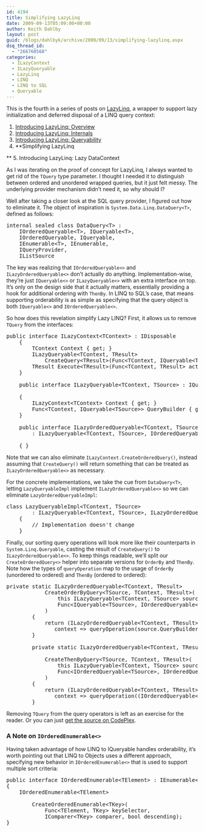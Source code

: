```yaml
---
id: 4194
title: Simplifying LazyLinq
date: 2009-09-13T05:09:00+00:00
author: Keith Dahlby
layout: post
guid: /blogs/dahlbyk/archive/2009/09/13/simplifying-lazylinq.aspx
dsq_thread_id:
  - "266760568"
categories:
  - ILazyContext
  - ILazyQueryable
  - LazyLinq
  - LINQ
  - LINQ to SQL
  - Queryable
---
```

This is the fourth in a series of posts on [LazyLinq](http://lazylinq.codeplex.com/), a wrapper to support lazy initialization and deferred disposal of a LINQ query context:

  1. [Introducing LazyLinq: Overview](http://solutionizing.net/2009/08/06/introducing-lazylinq-overview/)
  2. [Introducing LazyLinq: Internals](http://solutionizing.net/2009/08/17/introducing-lazylinq-internals/)
  3. [Introducing LazyLinq: Queryability](http://solutionizing.net/2009/08/20/introducing-lazylinq-queryability/)
  4. **Simplifying LazyLinq
  
** 
  5. Introducing LazyLinq: Lazy DataContext

As I was iterating on the proof of concept for LazyLinq, I always wanted to get rid of the `TQuery` type parameter. I thought I needed it to distinguish between ordered and unordered wrapped queries, but it just felt messy. The underlying provider mechanism didn&rsquo;t need it, so why should I?

Well after taking a closer look at the SQL query provider, I figured out how to eliminate it. The object of inspiration is `System.Data.Linq.DataQuery<T>`, defined as follows:

<pre>internal sealed class DataQuery&lt;T&gt; :
    IOrderedQueryable&lt;T&gt;, IQueryable&lt;T&gt;,
    IOrderedQueryable, IQueryable,
    IEnumerable&lt;T&gt;, IEnumerable,
    IQueryProvider,
    IListSource</pre>

The key was realizing that `IOrderedQueryable<>` and `ILazyOrderedQueryable<>` don&rsquo;t actually do anything. Implementation-wise, they&rsquo;re just `IQueryable<>` or `ILazyQueryable<>` with an extra interface on top. It&rsquo;s only on the design side that it actually matters, essentially providing a hook for additional ordering with `ThenBy`. In LINQ to SQL&rsquo;s case, that means supporting orderability is as simple as specifying that the query object is both `IQueryable<>` and `IOrderedQueryable<>`.

So how does this revelation simplify Lazy LINQ? First, it allows us to remove `TQuery` from the interfaces:

<pre>public interface ILazyContext&lt;TContext&gt; : IDisposable
    {
        TContext Context { get; }
        ILazyQueryable&lt;TContext, TResult&gt;
            CreateQuery&lt;TResult&gt;(Func&lt;TContext, IQueryable&lt;TResult&gt;&gt; queryBuilder);
        TResult Execute&lt;TResult&gt;(Func&lt;TContext, TResult&gt; action);
    }

    public interface ILazyQueryable&lt;TContext, TSource&gt; : IQueryable&lt;TSource&gt;

    {
        ILazyContext&lt;TContext&gt; Context { get; }
        Func&lt;TContext, IQueryable&lt;TSource&gt;&gt; QueryBuilder { get; }
    }

    public interface ILazyOrderedQueryable&lt;TContext, TSource&gt;
        : ILazyQueryable&lt;TContext, TSource&gt;, IOrderedQueryable&lt;TSource&gt;

    { }</pre>

Note that we can also eliminate `ILazyContext.CreateOrderedQuery()`, instead assuming that `CreateQuery()` will return something that can be treated as `ILazyOrderedQueryable<>` as necessary.

For the concrete implementations, we take the cue from `DataQuery<T>`, letting `LazyQueryableImpl` implement `ILazyOrderedQueryable<>` so we can eliminate `LazyOrderedQueryableImpl`:

<pre>class LazyQueryableImpl&lt;TContext, TSource&gt;
        : ILazyQueryable&lt;TContext, TSource&gt;, ILazyOrderedQueryable&lt;TContext, TSource&gt;
    {
        // Implementation doesn't change
    }</pre>

Finally, our sorting query operations will look more like their counterparts in `System.Linq.Queryable`, casting the result of `CreateQuery()` to `ILazyOrderedQueryable<>`. To keep things readable, we&rsquo;ll split our `CreateOrderedQuery<>` helper into separate versions for `OrderBy` and `ThenBy`. Note how the types of `queryOperation` map to the usage of `OrderBy` (unordered to ordered) and `ThenBy` (ordered to ordered):

<pre>private static ILazyOrderedQueryable&lt;TContext, TResult&gt;
            CreateOrderByQuery&lt;TSource, TContext, TResult&gt;(
                this ILazyQueryable&lt;TContext, TSource&gt; source,
                Func&lt;IQueryable&lt;TSource&gt;, IOrderedQueryable&lt;TResult&gt;&gt; queryOperation
            )
        {
            return (ILazyOrderedQueryable&lt;TContext, TResult&gt;) source.Context.CreateQuery&lt;TResult&gt;(
               context =&gt; queryOperation(source.QueryBuilder(context)));
        }

        private static ILazyOrderedQueryable&lt;TContext, TResult&gt;

            CreateThenByQuery&lt;TSource, TContext, TResult&gt;(
                this ILazyQueryable&lt;TContext, TSource&gt; source,
                Func&lt;IOrderedQueryable&lt;TSource&gt;, IOrderedQueryable&lt;TResult&gt;&gt; queryOperation
            )
        {
            return (ILazyOrderedQueryable&lt;TContext, TResult&gt;) source.Context.CreateQuery&lt;TResult&gt;(
               context =&gt; queryOperation((IOrderedQueryable&lt;TSource&gt;) source.QueryBuilder(context)));
        }</pre>

Removing `TQuery` from the query operators is left as an exercise for the reader. Or you can just [get the source on CodePlex](http://lazylinq.codeplex.com/ "Lazy LINQ Changeset 26863").

### A Note on `IOrderedEnumerable<>`

Having taken advantage of how LINQ to IQueryable handles orderability, it&rsquo;s worth pointing out that LINQ to Objects uses a different approach, specifying new behavior in `IOrderedEnumerable<>` that is used to support multiple sort criteria:

<pre>public interface IOrderedEnumerable&lt;TElement&gt; : IEnumerable&lt;TElement&gt;, IEnumerable
{
    IOrderedEnumerable&lt;TElement&gt;

        CreateOrderedEnumerable&lt;TKey&gt;(
            Func&lt;TElement, TKey&gt; keySelector,
            IComparer&lt;TKey&gt; comparer, bool descending);
}</pre>
